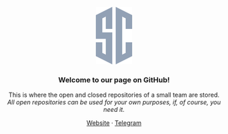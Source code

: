 <p align="center">
    <img src="https://raw.githubusercontent.com/scerka-soft/.github/c1c33b1bead58c0b770d5f1836b6bba5e569809e/profile/logo.svg" alt="SCERKA SOFT logotype" width="84" height="133">
</p>
<h3 align="center">Welcome to our page on GitHub!</h3>
<p align="center">This is where the open and closed repositories of a small team are stored.<br><i>All open repositories can be used for your own purposes, if, of course, you need it.</i></p>
<p align="center"><a href="//scerka.ru/">Website</a> · <a href="//t.me/scerka">Telegram</a></p>
